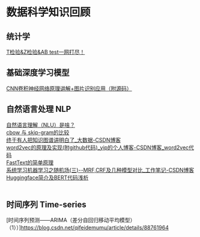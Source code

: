 # 数据科学知识回顾
## 统计学
[T检验&Z检验&AB test一网打尽！](https://zhuanlan.zhihu.com/p/283303098)<br>
## 基础深度学习模型
[CNN卷积神经网络原理讲解+图片识别应用（附源码）](https://blog.csdn.net/kun1280437633/article/details/80817129)<br>
## 自然语言处理 NLP
[自然语言理解（NLU）是啥？](https://zhuanlan.zhihu.com/p/143221527)<br>
[cbow 与 skip-gram的比较](https://zhuanlan.zhihu.com/p/37477611)<br>
[终于有人把知识图谱讲明白了_大数据-CSDN博客](https://blog.csdn.net/zw0Pi8G5C1x/article/details/113930459)<br>
[word2vec的原理及实现(附github代码)_yip的个人博客-CSDN博客_word2vec代码](https://blog.csdn.net/qq_30189255/article/details/103049569)<br>
[FastText的简单原理](https://blog.csdn.net/yangfengling1023/article/details/86614797)<br>
[系统学习机器学习之随机场(三)--MRF,CRF及几种模型对比_工作笔记-CSDN博客](https://blog.csdn.net/App_12062011/article/details/53665360)<br>
[Huggingface简介及BERT代码浅析](https://zhuanlan.zhihu.com/p/120315111)<br>
[](https://blog.csdn.net/u010412858/article/details/77848878)
<br>
## 时间序列 Time-series
[时间序列预测——ARIMA（差分自回归移动平均模型）（1））]https://blog.csdn.net/qifeidemumu/article/details/88761964<br>
